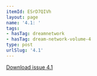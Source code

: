 ```yaml
---
itemId: ESrD7QIVh
layout: page
name: '4.1: '
tags:
- hasTag: dreamnetwork
- hasTag: dream-network-volume-4
type: post
urlSlug: '4.1'
---
```

<a href="../files/pdfs/Volume_4/4.1-The-Dream-Network_Volume-4_Issue-1.pdf" download="">Download issue 4.1</a>